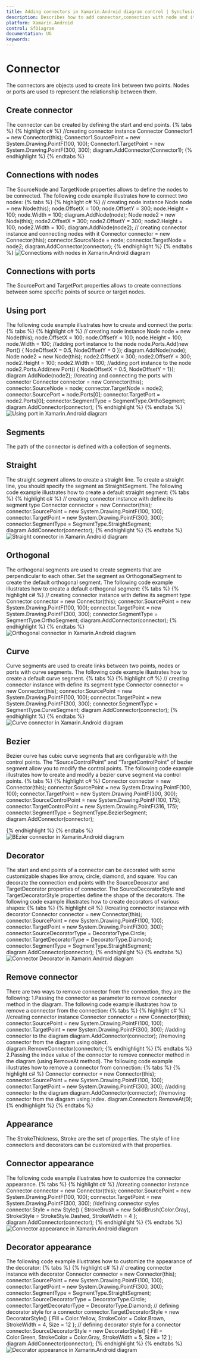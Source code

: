 ```yaml
---
title: Adding connectors in Xamarin.Android diagram control | Syncfusion
description: Describes how to add connector,connection with node and it's appearance in diagram control for Xamarin.Android
platform: Xamarin.Android
control: SfDiagram
documentation: UG
keywords: 
---
```

# Connector
The connectors are objects used to create link between two points. Nodes or ports are used to represent the relationship between them.

## Create connector
The connector can be created by defining the start and end points.
{% tabs %}
{% highlight c# %}
//creating connector instance
Connector Connector1 = new Connector(this);
Connector1.SourcePoint = new System.Drawing.PointF(100, 100);
Connector1.TargetPoint = new System.Drawing.PointF(300, 300);
diagram.AddConnector(Connector1);
{% endhighlight %}
{% endtabs %}

## Connections with nodes
The SourceNode and TargetNode properties allows to define the nodes to be connected. The following code example illustrates how to connect two nodes:
{% tabs %}
{% highlight c# %}
// creating node  instance
Node node = new Node(this);
node.OffsetX = 100;
node.OffsetY = 300;
node.Height = 100;
node.Width = 100;
diagram.AddNode(node);
Node node2 = new Node(this);
node2.OffsetX = 300;
node2.OffsetY = 300;
node2.Height = 100;
node2.Width = 100;
diagram.AddNode(node2);
// creating connector instance and connecting nodes with it
Connector connector = new Connector(this);
connector.SourceNode = node;
connector.TargetNode = node2;
diagram.AddConnector(connector);
{% endhighlight %}
{% endtabs %}
![Connections with nodes in Xamarin.Android diagram](Connector_images/Connector_img1.jpeg)

## Connections with ports
The SourcePort and TargetPort properties allows to create connections between some specific points of source or target nodes.

## Using port
The following code example illustrates how to create and connect the ports:
{% tabs %}
{% highlight c# %}
// creating node instance
Node node = new Node(this);
node.OffsetX = 100;
node.OffsetY = 100;
node.Height = 100;
node.Width = 100;
//adding port instance to the node
node.Ports.Add(new Port() { NodeOffsetX = 0.5, NodeOffsetY = 0 });
diagram.AddNode(node);
Node node2 = new Node(this);
node2.OffsetX = 300;
node2.OffsetY = 300;
node2.Height = 100;
node2.Width = 100;
//adding port instance to the node
node2.Ports.Add(new Port() { NodeOffsetX = 0.5, NodeOffsetY = 1});
diagram.AddNode(node2);
//creating and connecting the ports with connector
Connector connector = new Connector(this);
connector.SourceNode = node;
connector.TargetNode = node2;
connector.SourcePort = node.Ports[0];
connector.TargetPort = node2.Ports[0];
connector.SegmentType = SegmentType.OrthoSegment;
diagram.AddConnector(connector);
{% endhighlight %}
{% endtabs %}
![Using port in Xamarin.Android diagram](Connector_images/Connector_img2.jpeg)

## Segments
The path of the connector is defined with a collection of segments.

## Straight
The straight segment allows to create a straight line. To create a straight line, you should specify the segment as StraightSegment. The following code example illustrates how to create a default straight segment:
{% tabs %}
{% highlight c# %}
// creating connector instance with define its segment type
Connector connector = new Connector(this);
connector.SourcePoint = new System.Drawing.PointF(100, 100);
connector.TargetPoint = new System.Drawing.PointF(300, 300);
connector.SegmentType = SegmentType.StraightSegment;
diagram.AddConnector(connector);
{% endhighlight %}
{% endtabs %}
![Straight connector in Xamarin.Android diagram](Connector_images/Connector_img3.jpeg)

## Orthogonal
The orthogonal segments are used to create segments that are perpendicular to each other.
Set the segment as OrthogonalSegment to create the default orthogonal segment. The following code example illustrates how to create a default orthogonal segment:
{% tabs %}
{% highlight c# %}
// creating connector instance with define its segment type
Connector connector = new Connector(this);
connector.SourcePoint = new System.Drawing.PointF(100, 100);
connector.TargetPoint = new System.Drawing.PointF(300, 300);
connector.SegmentType = SegmentType.OrthoSegment;
diagram.AddConnector(connector);
{% endhighlight %}
{% endtabs %}
![Orthogonal connector in Xamarin.Android diagram](Connector_images/Connector_img4.jpeg)

## Curve
Curve segments are used to create links between two points, nodes or ports with curve segments. The following code example illustrates how to create a default curve segment.
{% tabs %}
{% highlight c# %}
// creating connector instance with define its segment type
Connector connector = new Connector(this);
connector.SourcePoint = new System.Drawing.PointF(100, 100);
connector.TargetPoint = new System.Drawing.PointF(300, 300);
connector.SegmentType = SegmentType.CurveSegment;
diagram.AddConnector(connector);
{% endhighlight %}
{% endtabs %}
![Curve connector in Xamarin.Android diagram](Connector_images/Connector_img5.jpeg)

## Bezier 
Bezier curve has cubic curve segments that are configurable with the control points. The “SourceControlPoint” and “TargetControlPoint” of bezier segment allow you to modify the control points. The following code example illustrates how to create and modify a bezier curve segment via control points.
{% tabs %}
{% highlight c# %}
Connector connector = new Connector(this);
connector.SourcePoint = new System.Drawing.PointF(100, 100);
connector.TargetPoint = new System.Drawing.PointF(300, 300);
connector.SourceControlPoint = new System.Drawing.PointF(100, 175);
connector.TargetControlPoint = new System.Drawing.PointF(316, 175);
connector.SegmentType = SegmentType.BezierSegment;
diagram.AddConnector(connector);

{% endhighlight %}
{% endtabs %}
![BEzier connector in Xamarin.Android diagram](Connector_images/Connector_img6.jpeg)

## Decorator
The start and end points of a connector can be decorated with some customizable shapes like arrow, circle, diamond, and square. You can decorate the connection end points with the SourceDecorator and TargetDecorator properties of connector.
The SourceDecoratorStyle and TargetDecoratorStyle properties define the shape of the decorators. The following code example illustrates how to create decorators of various shapes:
{% tabs %}
{% highlight c# %}
//creating connector instance with decorator
Connector connector = new Connector(this);
connector.SourcePoint = new System.Drawing.PointF(100, 100);
connector.TargetPoint = new System.Drawing.PointF(300, 300);
connector.SourceDecoratorType = DecoratorType.Circle;
connector.TargetDecoratorType = DecoratorType.Diamond;
connector.SegmentType = SegmentType.StraightSegment;
diagram.AddConnector(connector);
{% endhighlight %}
{% endtabs %}
![Connector Decorator in Xamarin.Android diagram](Connector_images/Connector_img7.jpeg)

## Remove connector
There are two ways to remove connector from the connection, they are the following:
1.Passing the connector as parameter to remove connector method in the diagram.
The following code example illustrates how to remove a connector from the connection:
{% tabs %}
{% highlight c# %}
//creating connector instance
Connector connector = new Connector(this);
connector.SourcePoint = new System.Drawing.PointF(100, 100);
connector.TargetPoint = new System.Drawing.PointF(300, 300);
//adding connector to the diagram
diagram.AddConnector(connector);
//removing connector from the diagram using object.
diagram.RemoveConnector(connector);
{% endhighlight %}
{% endtabs %}
2.Passing the index value of the connector to remove connector method in the diagram (using RemoveAt method).
The following code example illustrates how to remove a connector from connection:
{% tabs %}
{% highlight c# %}
Connector connector = new Connector(this);
connector.SourcePoint = new System.Drawing.PointF(100, 100);
connector.TargetPoint = new System.Drawing.PointF(300, 300);
//adding connector to the diagram
diagram.AddConnector(connector);
//removing connector from the diagram using index. 
diagram.Connectors.RemoveAt(0);
{% endhighlight %}
{% endtabs %}

## Appearance
The StrokeThickness, Stroke are the set of properties. The style of line connectors  and decorators can be customized with that properties.

## Connector appearance
The following code example illustrates how to customize the connector appearance.
{% tabs %}
{% highlight c# %}
//creating connector instance
Connector connector = new Connector(this);
connector.SourcePoint = new System.Drawing.PointF(100, 100);
connector.TargetPoint = new System.Drawing.PointF(300, 300);
//defining connector styles
connector.Style = new Style()
{
  StrokeBrush = new SolidBrush(Color.Gray),
  StrokeStyle = StrokeStyle.Dashed,
  StrokeWidth = 4
};
diagram.AddConnector(connector);
{% endhighlight %}
{% endtabs %}
![Connector appearance in Xamarin.Android diagram](Connector_images/Connector_img8.jpeg)

## Decorator appearance
The following code example illustrates how to customize the appearance of the decorator:
{% tabs %}
{% highlight c# %}
// creating connector instance with decorator
Connector connector = new Connector(this);
connector.SourcePoint = new System.Drawing.PointF(100, 100);
connector.TargetPoint = new System.Drawing.PointF(300, 300);
connector.SegmentType = SegmentType.StraightSegment;
connector.SourceDecoratorType = DecoratorType.Circle;
connector.TargetDecoratorType = DecoratorType.Diamond;
// defining decorator style for a connector
connector.TargetDecoratorStyle = new DecoratorStyle()
{
  Fill = Color.Yellow,
  StrokeColor = Color.Brown,
  StrokeWidth = 4,
  Size = 12
};
// defining decorator style for a connector
connector.SourceDecoratorStyle = new DecoratorStyle()
{
  Fill = Color.Green,
  StrokeColor = Color.Gray,
  StrokeWidth = 5,
  Size = 12
};
diagram.AddConnector(connector);
{% endhighlight %}
{% endtabs %}
![Decorator appearance in Xamarin.Android diagram](Connector_images/Connector_img9.jpeg)

